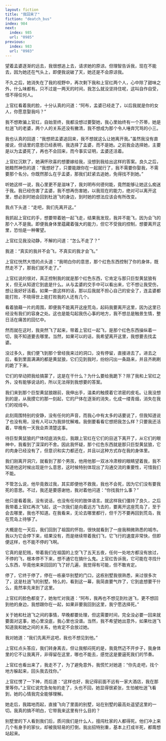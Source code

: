```yaml
---
layout: fiction
title: "我回来了"
fiction: "deatch_bus"
index: 984
next:
  index: 985
  url: "0985"
previous:
  index: 983
  url: "0983"
---
```

望着孟婆逐渐的远去，我很想追上去，请求她的原谅。但理智告诉我，现在不能去，因为她还在气头上，即便我说破了天，她还是不会原谅我。

不久之后，她消失在了我的视野中，再次剩下我和上官红两个人，心中除了甜味之外，什么味都有。只不过是一两天的时间，我怎么就没坚持住呢，这叫自作自受，怪不得任何人。

上官红看着我的脸，十分认真的问道：“阿布，孟婆已经走了，以后我就是你的女人，你愿意娶我吗？”

我不想欺骗上官红，自始至终，我都没想过要娶她，我心里始终有一个芥蒂，她是杜逍飞的老婆，两个人的关系还没有撇清，我不想成为那个令人唾弃咒骂的小三。

我也认真的回道：“我想把孟婆追回来，我不想就这么让她离开我。”虽然我没有直接说，但话里的意思已经表明，我选择了孟婆，而不是她。之前我会选择她，主要是以为孟婆死了，再也不会回来，而今事实证明，孟婆还活着。

上官红沉默了，她满怀欣喜的想要嫁给我，没想到我给出这样的答案。良久之后，她黯然神伤的道：“我想好了，只要能跟你在一起就行了，我不需要你娶我，不需要那个名分。你既然那么在乎孟婆，那我们赶紧去追她，免得找不到她。”

听她这样一说，我心里更不是滋味了，我刘明布何德何能，竟然能够让她这么痴迷于我。我已经伤害了孟婆，我不想再伤害她，以我现在的能力，绝对可以离开这里，想必到时她会回到杜逍飞的身边，到时她的想法应该会有所改变。

我点下头道：“走吧，我们先离开这。”

我抓起上官红的手，想要带着她一起飞走，结果我发现，我并不能飞，因为会飞的那个人不是我。即便我身体里蕴藏着强大的能力，但它不受我的控制，想要离开这里，恐怕是一种奢望。

上官红见我没动静，不解的问道：“怎么不走了？”

我道：“真实的我并不会飞，不真实的我才会飞。”

上官红恍然大悟的点头道：“我明白你的意思，那个红色东西控制了你的身体，既然走不了，那我们就不走了。”

上官红说的很对，真正控制我的就是那个红色东西，它肯定与那只巨型黄鼠狼有关，但无从知道它到底是什么。从与孟婆的交手中可以看出来，它不想让我受伤，想让我好好活着。如果一直这样的话，那以后我就不担心自己的安全了，连孟婆都能打败，不晓得世上能打败我的人还有几个。

看着狼藉一片的周围，即便我不能离开这座荒岛，起码我要离开这里，因为这里已经没有我们的容身之处。这也是能勾起我伤心事的地方，我不想总是触景生情，整日活在痛苦的回忆中。

然而就在这时，我突然飞了起来，带着上官红一起飞，是那个红色东西操纵着一切，我不知道要去哪里。当然，如果可以的话，我希望离开这里，我想要去找孟婆。

没过多久，我们便飞到那个曾经我来过的洞口，没有停留，直接进去了。进去之后，看到里面满满的都是黄鼠狼，它们见到我时，纷纷闪出一条路来，并且齐刷刷的跪了下来。

它们的举动把我给搞蒙了，这是在干什么？为什么要给我跪下？除了我和上官红之外，没有能够说话的，所以无法得到我想要的答案。

我们来到那个巨型黄鼠狼跟前，我伸出手，温柔的触摸着它浓密的皮毛。让我没想到的是，从我摸它的那一刻起，它的尸体在逐渐的消失，化成一缕青烟，消失在我们的视线中。

此刻周围特别的安静，没有任何的声音，而我心中有太多的话要说了，但我知道说了也没有用，没有人可以为我排忧解难。我倒要看看它想把我怎么样？只要我还活着，早晚有一天我会弄清楚这事。

待巨型黄鼠狼的尸体彻底消失后，我跟上官红在它们的目送下离开了，从它们的眼神中，我看到了深深的不舍。因此我怀疑，那个红色东西就是那只巨型黄鼠狼，它的肉身已经没有了，但意识和实力都还在，并且以这种方式存在我的身体里。

我们刚离开洞穴，就看到了那个男孩，他用他那一双冰冷肃穆的眼睛望着我，我不知道他这时候出现是什么意思，这时候特别体现出了沟通交流的重要性，可惜我们不能。

不管怎么说，他毕竟救过我，其实即便他不救我，我也不会死，因为它们没有要我死的意思。不过，我还是要感谢他，我对着他问道：“你找我什么事？”

他只是看着我，没有说话，也没有任何的肢体语言。就这样我们僵持了良久，之后我带着上官红再次飞起，这一次我们是向着远方飞去的，要离开这座荒岛了，至于会去哪里，我也不知道。在我看来，无论去哪里都行，但千万不要再回到荒岛，我在荒岛上待够了。

大概是在一天后，我们回到了祖国的怀抱，很快就看到了一座我稍微熟悉的城市。我以为它会停下来，结果没有，而是继续带着我们飞，它飞行的速度非常快，但即便这样，也不能不停的飞啊。

它真的是犯贱，带着我们在祖国的上空飞了五天五夜，任何一处地方都没有放过，不停的飞，根本停不下来，想不通它在搞什么鬼。上官红告诉我，它可能在寻找什么东西，毕竟他来来回回的飞了好几遍，我觉得有可能，但不敢肯定。

停了，它终于停了，停在一栋豪华别墅的门口，这栋别墅我很熟悉，来过很多次了，这是杜逍飞的别墅。特么的，看到这一幕，我简直要气炸了，它到底想要干什么，竟然率先来到了这里。

上官红的脸色都变了，她匆忙对我道：“阿布，我再也不想见到杜逍飞，更不想回到他的身边，我想跟你在一起，如果非要我回到这里，我宁愿选择死。”

关于她和杜逍飞之间的事情，早晚都要处理，但这需要时间，完全没必要一回来就要面对这事，她心里没底，我心里也没谱。当然，我不希望她出意外，如果杜逍飞知道我和她之间的关系，他肯定不会放过她。

我对她道：“我们先离开这吧，我也不想见到他。”

上官红点头答应，我们转身离去，但让我郁闷死的是，我竟然迈不开步子，我身体里的它不让我离开，非得留在这里，哪也不能去，感觉这是要逼死我们的节奏。

上官红也看出来了，我走不了，为了避免意外，我慌忙对她道：“你先走吧，找个地方躲起来，回头我去找你。”

上官红愣了一下神，而后道：“这样也好，我记得前面不远有一家大酒店，我在那里等你。”上官红说完急匆匆的走了，头也不回，她显得很紧张，生怕被杜逍飞看到，她的心情我完全能够理解。

她走后，我踏地而起，直接飞向了里面的别墅，站在别墅的最高处遥望这里的一切。我真的搞不明白，它带我来这里有什么目的？

别墅里的下人看到我们后，质问我们是什么人，擅闯杜家的人都得死。他们冲上来几个有身手的家伙，却被我轻易的打倒，我出招特别重，基本上打成半死，都甭想站起来。